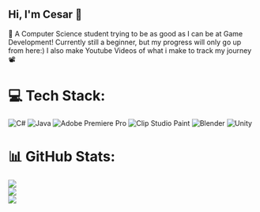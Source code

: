 ## Hi, I'm Cesar 🐌

🧠 A Computer Science student trying to be as good as I can be at Game Development! 
Currently still a beginner, but my progress will only go up from here:) 
I also make Youtube Videos of what i make to track my journey 📽️ 


# 💻 Tech Stack:
![C#](https://img.shields.io/badge/c%23-%23239120.svg?style=for-the-badge&logo=csharp&logoColor=white) ![Java](https://img.shields.io/badge/java-%23ED8B00.svg?style=for-the-badge&logo=openjdk&logoColor=white) ![Adobe Premiere Pro](https://img.shields.io/badge/Adobe%20Premiere%20Pro-9999FF.svg?style=for-the-badge&logo=Adobe%20Premiere%20Pro&logoColor=white) ![Clip Studio Paint](https://img.shields.io/badge/ClipStudioPaint-%23CFD3D3.svg?style=for-the-badge&logo=ClipStudioPaint&logoColor=white) ![Blender](https://img.shields.io/badge/blender-%23F5792A.svg?style=for-the-badge&logo=blender&logoColor=white) ![Unity](https://img.shields.io/badge/unity-%23000000.svg?style=for-the-badge&logo=unity&logoColor=white)
# 📊 GitHub Stats:
![](https://github-readme-stats.vercel.app/api?username=Cesarui&theme=dark&hide_border=false&include_all_commits=true&count_private=false)<br/>
![](https://nirzak-streak-stats.vercel.app/?user=Cesarui&theme=dark&hide_border=false)<br/>
![](https://github-readme-stats.vercel.app/api/top-langs/?username=Cesarui&theme=dark&hide_border=false&include_all_commits=true&count_private=false&layout=compact)
